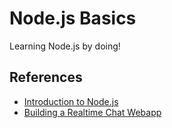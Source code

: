 # Node.js Basics

Learning Node.js by doing!

## References

* [Introduction to Node.js](https://www.youtube.com/playlist?list=PLQCmSnNFVYnTFo60Bt972f8HA4Td7WKwq)
* [Building a Realtime Chat Webapp](https://zeit.co/docs/examples/chat)

